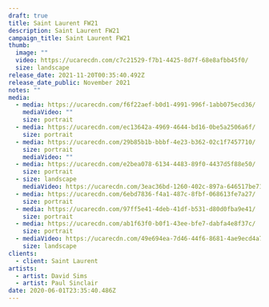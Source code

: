 ```yaml
---
draft: true
title: Saint Laurent FW21
description: Saint Laurent FW21
campaign_title: Saint Laurent FW21
thumb:
  image: ""
  video: https://ucarecdn.com/c7c21529-f7b1-4425-8d7f-68e8afbb45f0/
  size: landscape
release_date: 2021-11-20T00:35:40.492Z
release_date_public: November 2021
notes: ""
media:
  - media: https://ucarecdn.com/f6f22aef-b0d1-4991-996f-1abb075ecd36/
    mediaVideo: ""
    size: portrait
  - media: https://ucarecdn.com/ec13642a-4969-4644-bd16-0be5a2506a6f/
    size: portrait
  - media: https://ucarecdn.com/29b85b1b-bbbf-4e23-b362-02c1f7457710/
    size: portrait
    mediaVideo: ""
  - media: https://ucarecdn.com/e2bea078-6134-4483-89f0-4437d5f88e50/
    size: portrait
  - size: landscape
    mediaVideo: https://ucarecdn.com/3eac36bd-1260-402c-897a-646517be7169/
  - media: https://ucarecdn.com/6ebd7836-f4a1-487c-8fbf-068613fe7a27/
    size: portrait
  - media: https://ucarecdn.com/97ff5e41-4deb-41df-b531-d80d0fba9e41/
    size: portrait
  - media: https://ucarecdn.com/ab1f63f0-b0f1-43ee-bfe7-dabfa4e8f37c/
    size: portrait
  - mediaVideo: https://ucarecdn.com/49e694ea-7d46-44f6-8681-4ae9ecd4a76f/
    size: landscape
clients:
  - client: Saint Laurent
artists:
  - artist: David Sims
  - artist: Paul Sinclair
date: 2020-06-01T23:35:40.486Z
---
```

